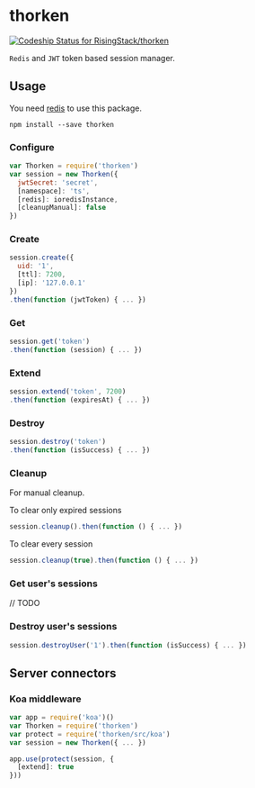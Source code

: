# thorken
[ ![Codeship Status for RisingStack/thorken](https://codeship.com/projects/f14d16b0-44c7-0133-4946-4686174fbfc9/status?branch=master)](https://codeship.com/projects/104466)  

`Redis` and `JWT` token based session manager.

## Usage

You need [redis](http://redis.io) to use this package.  

`npm install --save thorken`

### Configure

```javascript
var Thorken = require('thorken')
var session = new Thorken({
  jwtSecret: 'secret',
  [namespace]: 'ts',
  [redis]: ioredisInstance,
  [cleanupManual]: false
})

```

### Create

```javascript
session.create({
  uid: '1',
  [ttl]: 7200,
  [ip]: '127.0.0.1'
})
.then(function (jwtToken) { ... })
```

### Get

```javascript
session.get('token')
.then(function (session) { ... })
```

### Extend

```javascript
session.extend('token', 7200)
.then(function (expiresAt) { ... })
```

### Destroy

```javascript
session.destroy('token')
.then(function (isSuccess) { ... })
```

### Cleanup

For manual cleanup.

To clear only expired sessions

```javascript
session.cleanup().then(function () { ... })
```

To clear every session

```javascript
session.cleanup(true).then(function () { ... })
```

### Get user's sessions

// TODO

### Destroy user's sessions

```javascript
session.destroyUser('1').then(function (isSuccess) { ... })
```

## Server connectors

### Koa middleware

```javascript
var app = require('koa')()
var Thorken = require('thorken')
var protect = require('thorken/src/koa')
var session = new Thorken({ ... })

app.use(protect(session, {
  [extend]: true
}))
```
